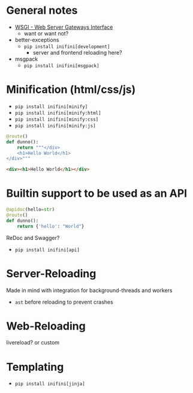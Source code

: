 # General notes

- [WSGI - Web Server Gateways Interface](https://peps.python.org/pep-3333/)
  - want or want not?
- better-exceptions
  - `pip install inifini[development]`
    - server and frontend reloading here?
- msgpack
  - `pip install inifini[msgpack]`

# Minification (html/css/js)

- `pip install inifini[minify]`
- `pip install inifini[minify:html]`
- `pip install inifini[minify:css]`
- `pip install inifini[minify:js]`

```python
@route()
def dunno():
    return """</div>
    <h1>Hello World</h1>
</div>"""
```
```html
<div><h1>Hello World</h1></div>
```

# Builtin support to be used as an API

```python
@apidoc(hello=str)
@route()
def dunno():
    return {'hello': "World"}
```

ReDoc and Swagger?

- `pip install inifini[api]`

# Server-Reloading

Made in mind with integration for background-threads and workers

- `ast` before reloading to prevent crashes

# Web-Reloading

livereload? or custom

# Templating

- `pip install inifini[jinja]`
